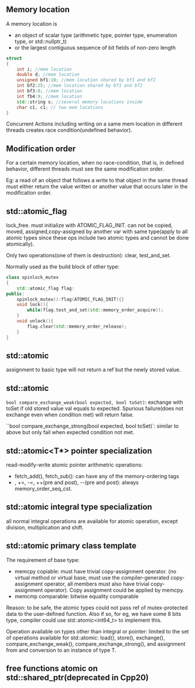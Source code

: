 ## Memory location
A memory location is
* an object of scalar type (arithmetic type, pointer type, enumeration type, or std::nullptr_t)
* or the largest contiguous sequence of bit fields of non-zero length 

```cpp
struct
{
    int i; //mem location
    double d; //mem location
    unsigned bf1:10; //mem location shared by bf1 and bf2
    int bf2:25; //mem location shared by bf1 and bf2
    int bf3:0; //mem location
    int fb4:9; //mem location
    std::string s; //several memory locations inside
    char c1, c1; // two mem locations
}
```
Concurrent Actions including writing on a same mem location in different threads creates race condition(undefined behavior).

## Modification order

For a certain memory location, when no race-condition, that is, in defined behavior, different threads must see the same modification order. 

Eg: a read of an object that follows a write to that object in the same thread must either return the value written or another value that occurs later in the modification order.

## std::atomic_flag

lock_free. must initialize with ATOMIC_FLAG_INIT. can not be copied, moved, assigned,copy-assigned by another var with same type(apply to all atomic types since these ops include two atomic types and cannot be done atomically).

Only two operations(one of them is destruction): clear, test_and_set.

Normally used as the build block of other type: 

```cpp
class spinlock_mutex
{
    std::atomic_flag flag:
public:
    spinlock_mutex():flag(ATOMIC_FLAG_INIT){}
    void lock(){
        while(flag.test_and_set(std::memory_order_acquire));
    }
    void unlock(){
        flag.clear(std::memory_order_release);
    }
}
```

## std::atomic

assignment to basic type will not return a ref but the newly stored value.

## std::atomic<bool>

`bool compare_exchange_weak(bool expected, bool toSet)`: exchange with toSet if old stored value val equals to expected. Spurious failure(does not exchange even when condition met) will return false.

``bool compare_exchange_strong(bool expected, bool toSet)`:
similar to above but only fail when expected condition not met.


## std::atomic<T*> pointer specialization

read-modify-write atomic pointer arithmetric operations: 

* fetch_add(), fetch_sub(): can have any of the memory-ordering tags 
* , +=, -=, ++(pre and post), --(pre and post): always memory_order_seq_cst.
  
## std::atomic integral type specialization

all normal integral operations are available for atomic operation, except division, multiplication and shift.

## std::atomic primary class template

The requirement of base type:
* memcpy copiable: must have trivial copy-assignment operator. (no virtual method or virtual base, must use the compiler-generated copy-assignment operator, all members must also have trivial copy-assignment operator). Copy assignment could be applied by memcpy.
* memcmp comparable: bitwise equality comparable

Reason: to be safe, the atomic types could not pass ref of mutex-protected data to the user-defined function. Also if so, for eg, we have some 8 bits type, compiler could use std::atomic<int64_t> to implement this.

Operation available on types other than integral or pointer:
limited to the set of operations available for std::atomic<bool>: load(), store(), exchange(), compare_exchange_weak(), compare_exchange_strong(), and assignment from and conversion to an instance of type T.

## free functions atomic on std::shared_ptr(deprecated in Cpp20)
